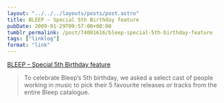 ```yaml
---
layout: "../../../layouts/posts/post.astro"
title: BLEEP – Special 5th Birthday feature
pubDate: 2009-01-29T09:57:00+00:00
tumblr_permalink: /post/74001616/bleep-special-5th-birthday-feature
tags: ["linklog"]
format: "link"
---
```


[BLEEP &#8211; Special 5th Birthday feature][1]

> To celebrate Bleep&rsquo;s 5th birthday, we asked a select cast of people working in music to pick their 5 favourite releases or tracks from the entire Bleep catalogue.

[1]: http://beta.bleep.com/index.php?page=dynamic&module=birthdayfeature
